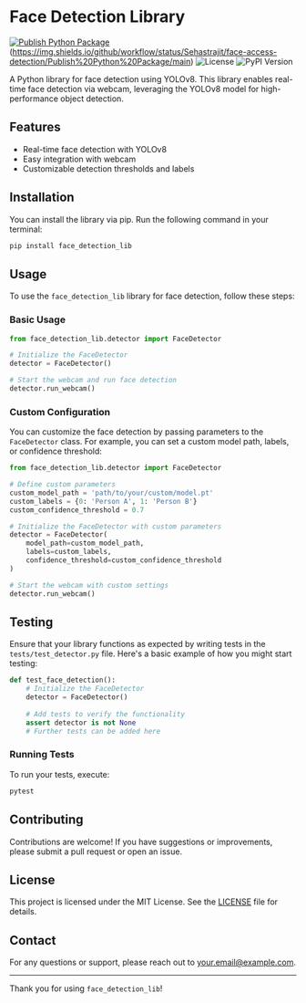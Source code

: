 
# Face Detection Library

[![Publish Python Package](https://github.com/Sehastrajit/face-access-detection/actions/workflows/workflow.yml/badge.svg)](https://github.com/Sehastrajit/face-access-detection/actions/workflows/workflow.yml)(https://img.shields.io/github/workflow/status/Sehastrajit/face-access-detection/Publish%20Python%20Package/main)
![License](https://img.shields.io/github/license/Sehastrajit/face-access-detection)
![PyPI Version](https://img.shields.io/pypi/v/face_detection_lib)

A Python library for face detection using YOLOv8. This library enables real-time face detection via webcam, leveraging the YOLOv8 model for high-performance object detection.

## Features

- Real-time face detection with YOLOv8
- Easy integration with webcam
- Customizable detection thresholds and labels

## Installation

You can install the library via pip. Run the following command in your terminal:

```bash
pip install face_detection_lib
```

## Usage

To use the `face_detection_lib` library for face detection, follow these steps:

### Basic Usage

```python
from face_detection_lib.detector import FaceDetector

# Initialize the FaceDetector
detector = FaceDetector()

# Start the webcam and run face detection
detector.run_webcam()
```

### Custom Configuration

You can customize the face detection by passing parameters to the `FaceDetector` class. For example, you can set a custom model path, labels, or confidence threshold:

```python
from face_detection_lib.detector import FaceDetector

# Define custom parameters
custom_model_path = 'path/to/your/custom/model.pt'
custom_labels = {0: 'Person A', 1: 'Person B'}
custom_confidence_threshold = 0.7

# Initialize the FaceDetector with custom parameters
detector = FaceDetector(
    model_path=custom_model_path,
    labels=custom_labels,
    confidence_threshold=custom_confidence_threshold
)

# Start the webcam with custom settings
detector.run_webcam()
```

## Testing

Ensure that your library functions as expected by writing tests in the `tests/test_detector.py` file. Here's a basic example of how you might start testing:

```python
def test_face_detection():
    # Initialize the FaceDetector
    detector = FaceDetector()
    
    # Add tests to verify the functionality
    assert detector is not None
    # Further tests can be added here
```

### Running Tests

To run your tests, execute:

```bash
pytest
```

## Contributing

Contributions are welcome! If you have suggestions or improvements, please submit a pull request or open an issue.

## License

This project is licensed under the MIT License. See the [LICENSE](LICENSE) file for details.

## Contact

For any questions or support, please reach out to [your.email@example.com](mailto:your.email@example.com).

---

Thank you for using `face_detection_lib`!
```
